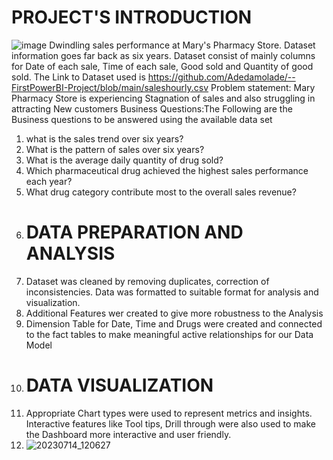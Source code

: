 # PROJECT'S INTRODUCTION
![image](https://github.com/Adedamolade/--FirstPowerBI-Project/assets/136019945/9ae47f2d-18b9-4885-b00d-8d4541e6289e)
Dwindling sales performance at Mary's Pharmacy Store. Dataset information goes far back as six years. Dataset consist of mainly columns for Date of each sale, Time of each sale, Good sold and Quantity of good sold. The Link to Dataset used is https://github.com/Adedamolade/--FirstPowerBI-Project/blob/main/saleshourly.csv
Problem statement: Mary Pharmacy Store is experiencing Stagnation of sales and also struggling in attracting New customers
Business Questions:The Following are the Business questions to be answered using the available data set
1. what is the sales trend over six years?
2. What is the pattern of sales over six years?
3. What is the average daily quantity of drug sold?
4. Which pharmaceutical drug achieved the highest sales performance each year?
5. What drug category contribute most to the overall sales revenue?
6. # DATA PREPARATION AND ANALYSIS
7. Dataset was cleaned by removing duplicates, correction of inconsistencies. Data was formatted to suitable format for analysis and visualization.
8. Additional Features wer created to give more robustness to the Analysis
9. Dimension Table for Date, Time and Drugs were created and connected to the fact tables to make meaningful active relationships for our Data Model
10. # DATA VISUALIZATION
11. Appropriate Chart types were used to represent metrics and insights. Interactive features like Tool tips, Drill through were also used to make the Dashboard more interactive and user friendly.
12. ![20230714_120627](https://github.com/Adedamolade/--FirstPowerBI-Project/assets/136019945/6b03b65a-177e-49ec-af86-5f6a594c18e7)



